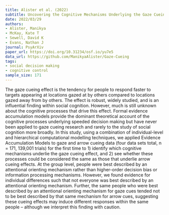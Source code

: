 ```yaml
---
title: Alister et al. (2022)
subtitle: Uncovering the Cognitive Mechanisms Underlying the Gaze Cueing Effect
date: 2022/03/29
authors:
- Alister, Manikya
- McKay, Kate T
- Sewell, David K
- Evans, Nathan J
journal: PsyArXiv
paper_url: https://doi.org/10.31234/osf.io/yu7e5
data_url: https://github.com/ManikyaAlister/Gaze-Cueing
tags:
- social decision making
- cognitive control
sample_size: 171
---
```


The gaze cueing effect is the tendency for people to respond faster to targets appearing at locations gazed at by others compared to locations gazed away from by others. The effect is robust, widely studied, and is an influential finding within social cognition. However, much is still unknown about the cognitive processes that drive this effect. Formal evidence accumulation models provide the dominant theoretical account of the cognitive processes underlying speeded decision making but have never been applied to gaze cueing research and rarely to the study of social cognition more broadly. In this study, using a combination of individual-level and hierarchical computational modelling techniques, we applied Evidence Accumulation Models to gaze and arrow cueing data (four data sets total, n = 171, 139,001 trials) for the first time to 1) identify which cognitive mechanisms underlie the gaze cueing effect, and 2) see whether these processes could be considered the same as those that underlie arrow cueing effects. At the group level, people were best described by an attentional orienting mechanism rather than higher-order decision bias or information processing mechanisms. However, we found evidence for individual differences such that not everyone was best described by an attentional orienting mechanism. Further, the same people who were best described by an attentional orienting mechanism for gaze cues tended not to be best described by that same mechanism for arrow cues, suggesting these cueing effects may induce different responses within the same people – although we interpret this finding with caution.
